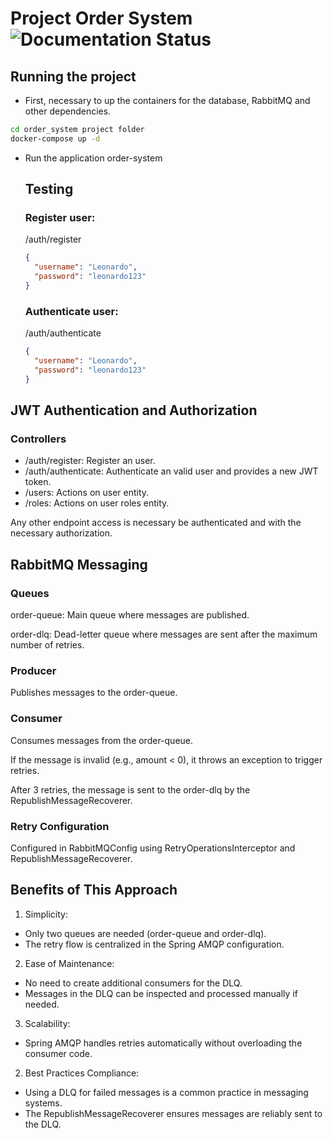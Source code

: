 # Project Order System ![Documentation Status](https://img.shields.io/badge/docs-in%20progress-yellow)


## Running the project
- First, necessary to up the containers for the database, RabbitMQ and other dependencies.
  
```bash
cd order_system project folder
docker-compose up -d
```
- Run the application order-system

  ## Testing

  ### Register user:

  /auth/register

  ```json
  {
    "username": "Leonardo",
    "password": "leonardo123"
  }
  ```

    ### Authenticate user:

  /auth/authenticate

  ```json
  {
    "username": "Leonardo",
    "password": "leonardo123"
  }
  ```


## JWT Authentication and Authorization
### Controllers

- /auth/register: Register an user.
- /auth/authenticate: Authenticate an valid user and provides a new JWT token.
- /users: Actions on user entity.
- /roles: Actions on user roles entity.

Any other endpoint access is necessary be authenticated and with the necessary authorization.

## RabbitMQ Messaging 
### Queues

order-queue: Main queue where messages are published.

order-dlq: Dead-letter queue where messages are sent after the maximum number of retries.

### Producer

Publishes messages to the order-queue.

### Consumer

Consumes messages from the order-queue.

If the message is invalid (e.g., amount < 0), it throws an exception to trigger retries.

After 3 retries, the message is sent to the order-dlq by the RepublishMessageRecoverer.

### Retry Configuration

Configured in RabbitMQConfig using RetryOperationsInterceptor and RepublishMessageRecoverer.

## Benefits of This Approach

1. Simplicity:

- Only two queues are needed (order-queue and order-dlq).
- The retry flow is centralized in the Spring AMQP configuration.

2. Ease of Maintenance:

- No need to create additional consumers for the DLQ.
- Messages in the DLQ can be inspected and processed manually if needed.

3. Scalability:

- Spring AMQP handles retries automatically without overloading the consumer code.

2. Best Practices Compliance:

- Using a DLQ for failed messages is a common practice in messaging systems.
- The RepublishMessageRecoverer ensures messages are reliably sent to the DLQ.
